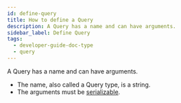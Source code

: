 ```yaml
---
id: define-query
title: How to define a Query
description: A Query has a name and can have arguments.
sidebar_label: Define Query
tags:
  - developer-guide-doc-type
  - query
---
```


A Query has a name and can have arguments.

- The name, also called a Query type, is a string.
- The arguments must be [serializable](/concepts/what-is-a-data-converter).

